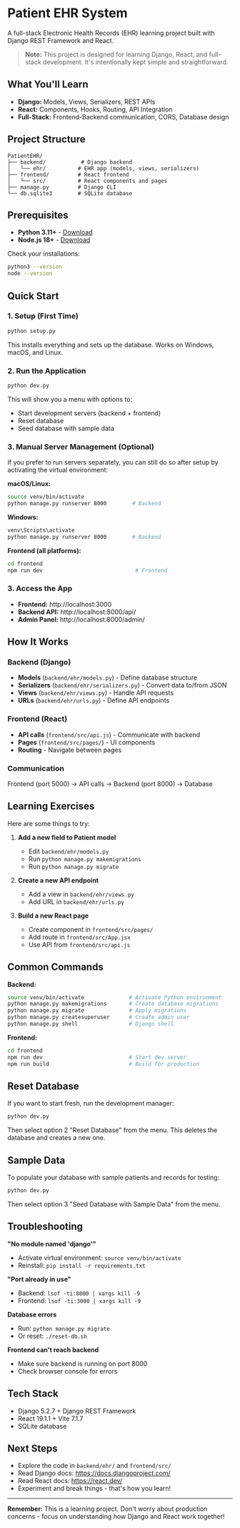 # Patient EHR System

A full-stack Electronic Health Records (EHR) learning project built with Django REST Framework and React.

> **Note:** This project is designed for learning Django, React, and full-stack development. It's intentionally kept simple and straightforward.

## What You'll Learn

- **Django:** Models, Views, Serializers, REST APIs
- **React:** Components, Hooks, Routing, API Integration
- **Full-Stack:** Frontend-Backend communication, CORS, Database design

## Project Structure

```
PatientEHR/
├── backend/           # Django backend
│   └── ehr/          # EHR app (models, views, serializers)
├── frontend/         # React frontend
│   └── src/          # React components and pages
├── manage.py         # Django CLI
└── db.sqlite3        # SQLite database
```

## Prerequisites

- **Python 3.11+** - [Download](https://www.python.org/downloads/)
- **Node.js 18+** - [Download](https://nodejs.org/)

Check your installations:

```bash
python3 --version
node --version
```

## Quick Start

### 1. Setup (First Time)

```bash
python setup.py
```

This installs everything and sets up the database. Works on Windows, macOS, and Linux.

### 2. Run the Application

```bash
python dev.py
```

This will show you a menu with options to:

- Start development servers (backend + frontend)
- Reset database
- Seed database with sample data

### 3. Manual Server Management (Optional)

If you prefer to run servers separately, you can still do so after setup by activating the virtual environment:

**macOS/Linux:**

```bash
source venv/bin/activate
python manage.py runserver 8000        # Backend
```

**Windows:**

```bash
venv\Scripts\activate
python manage.py runserver 8000        # Backend
```

**Frontend (all platforms):**

```bash
cd frontend
npm run dev                             # Frontend
```

### 3. Access the App

- **Frontend:** http://localhost:3000
- **Backend API:** http://localhost:8000/api/
- **Admin Panel:** http://localhost:8000/admin/

## How It Works

### Backend (Django)

- **Models** (`backend/ehr/models.py`) - Define database structure
- **Serializers** (`backend/ehr/serializers.py`) - Convert data to/from JSON
- **Views** (`backend/ehr/views.py`) - Handle API requests
- **URLs** (`backend/ehr/urls.py`) - Define API endpoints

### Frontend (React)

- **API calls** (`frontend/src/api.js`) - Communicate with backend
- **Pages** (`frontend/src/pages/`) - UI components
- **Routing** - Navigate between pages

### Communication

Frontend (port 5000) → API calls → Backend (port 8000) → Database

## Learning Exercises

Here are some things to try:

1. **Add a new field to Patient model**

   - Edit `backend/ehr/models.py`
   - Run `python manage.py makemigrations`
   - Run `python manage.py migrate`

2. **Create a new API endpoint**

   - Add a view in `backend/ehr/views.py`
   - Add URL in `backend/ehr/urls.py`

3. **Build a new React page**
   - Create component in `frontend/src/pages/`
   - Add route in `frontend/src/App.jsx`
   - Use API from `frontend/src/api.js`

## Common Commands

**Backend:**

```bash
source venv/bin/activate              # Activate Python environment
python manage.py makemigrations       # Create database migrations
python manage.py migrate              # Apply migrations
python manage.py createsuperuser      # Create admin user
python manage.py shell                # Django shell
```

**Frontend:**

```bash
cd frontend
npm run dev                           # Start dev server
npm run build                         # Build for production
```

## Reset Database

If you want to start fresh, run the development manager:

```bash
python dev.py
```

Then select option 2 "Reset Database" from the menu. This deletes the database and creates a new one.

## Sample Data

To populate your database with sample patients and records for testing:

```bash
python dev.py
```

Then select option 3 "Seed Database with Sample Data" from the menu.

## Troubleshooting

**"No module named 'django'"**

- Activate virtual environment: `source venv/bin/activate`
- Reinstall: `pip install -r requirements.txt`

**"Port already in use"**

- Backend: `lsof -ti:8000 | xargs kill -9`
- Frontend: `lsof -ti:3000 | xargs kill -9`

**Database errors**

- Run: `python manage.py migrate`
- Or reset: `./reset-db.sh`

**Frontend can't reach backend**

- Make sure backend is running on port 8000
- Check browser console for errors

## Tech Stack

- Django 5.2.7 + Django REST Framework
- React 19.1.1 + Vite 7.1.7
- SQLite database

## Next Steps

- Explore the code in `backend/ehr/` and `frontend/src/`
- Read Django docs: https://docs.djangoproject.com/
- Read React docs: https://react.dev/
- Experiment and break things - that's how you learn!

---

**Remember:** This is a learning project. Don't worry about production concerns - focus on understanding how Django and React work together!
